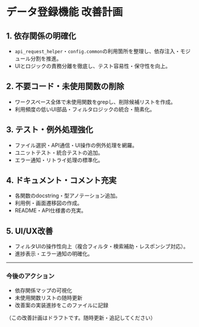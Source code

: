 # データ登録機能 改善計画

## 1. 依存関係の明確化
- `api_request_helper`・`config.common`の利用箇所を整理し、依存注入・モジュール分割を推進。
- UIとロジックの責務分離を徹底し、テスト容易性・保守性を向上。

## 2. 不要コード・未使用関数の削除
- ワークスペース全体で未使用関数をgrepし、削除候補リストを作成。
- 利用頻度の低いUI部品・フィルタロジックの統合・簡素化。

## 3. テスト・例外処理強化
- ファイル選択・API通信・UI操作の例外処理を網羅。
- ユニットテスト・統合テストの追加。
- エラー通知・リトライ処理の標準化。

## 4. ドキュメント・コメント充実
- 各関数のdocstring・型アノテーション追加。
- 利用例・画面遷移図の作成。
- README・API仕様書の充実。

## 5. UI/UX改善
- フィルタUIの操作性向上（複合フィルタ・検索補助・レスポンシブ対応）。
- 進捗表示・エラー通知の明確化。

---

### 今後のアクション
- 依存関係マップの可視化
- 未使用関数リストの随時更新
- 改善案の実装進捗をこのファイルに記録

（この改善計画はドラフトです。随時更新・追記してください）
